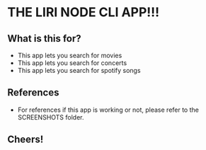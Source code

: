 # THE LIRI NODE CLI APP!!!

## What is this for?
* This app lets you search for movies
* This app lets you search for concerts
* This app lets you search for spotify songs

## References
* For references if this app is working or not, please refer to the SCREENSHOTS folder.

## Cheers!